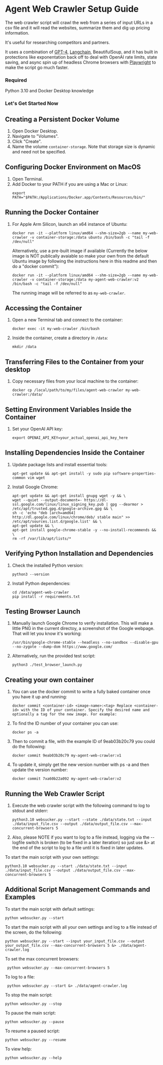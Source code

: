 # Agent Web Crawler Setup Guide

The web crawler script will crawl the web from a series of input URLs in a csv file and it will read the websites, summarize them and dig up pricing information.

It's useful for researching competitors and partners.

It uses a combination of [GPT-4](https://platform.openai.com/docs/api-reference/chat/create), [Langchain](https://python.langchain.com/docs/get_started/introduction/), BeautifulSoup, and it has built in protections like exponentation back off to deal with OpenAI rate limits, state saving, and async spin up of headless Chrome browsers with [Playwright](https://playwright.dev/) to make the script go much faster.

### Required

Python 3.10 and Docker Desktop knowledge


### Let's Get Started Now

## Creating a Persistent Docker Volume

1. Open Docker Desktop.
2. Navigate to "Volumes".
3. Click "Create".
4. Name the volume `container-storage`. Note that storage size is dynamic and need not be specified.

## Configuring Docker Environment on MacOS

1. Open Terminal.
2. Add Docker to your PATH if you are using a Mac or Linux:
   ```
   export PATH="$PATH:/Applications/Docker.app/Contents/Resources/bin/"
   ```

## Running the Docker Container

1. For Apple Arm Silicon, launch an x64 instance of Ubuntu:
   ```
   docker run -it --platform linux/amd64 --shm-size=2gb --name my-web-crawler -v container-storage:/data ubuntu /bin/bash -c "tail -f /dev/null"
   ```
   Alternatively, use a pre-built image if available (Currently the below image is NOT publically avaiable so make your own from the default Ubuntu image by following the instructions here in this readme and then do a "docker commit"):
   ```
   docker run -it --platform linux/amd64 --shm-size=2gb --name my-web-crawler -v container-storage:/data my-agent-web-crawler:v2 /bin/bash -c "tail -f /dev/null"
   ```
   The running image will be referred to as `my-web-crawler`.

## Accessing the Container

1. Open a new Terminal tab and connect to the container:
   ```
   docker exec -it my-web-crawler /bin/bash
   ```
2. Inside the container, create a directory in `/data`:
   ```
   mkdir /data
   ```

## Transferring Files to the Container from your desktop

1. Copy necessary files from your local machine to the container:
   ```
   docker cp /local/path/to/my/files/agent-web-crawler my-web-crawler:/data/
   ```

## Setting Environment Variables Inside the Container

1. Set your OpenAI API key:
   ```
   export OPENAI_API_KEY=your_actual_openai_api_key_here
   ```

## Installing Dependencies Inside the Container

1. Update package lists and install essential tools:
   ```
   apt-get update && apt-get install -y sudo pip software-properties-common vim wget
   ```
2. Install Google Chrome:
   ```
   apt-get update && apt-get install gnupg wget -y && \
   wget --quiet --output-document=- https://dl-ssl.google.com/linux/linux_signing_key.pub | gpg --dearmor > /etc/apt/trusted.gpg.d/google-archive.gpg && \
   sh -c 'echo "deb [arch=amd64] http://dl.google.com/linux/chrome/deb/ stable main" >> /etc/apt/sources.list.d/google.list' && \
   apt-get update && \
   apt-get install google-chrome-stable -y --no-install-recommends && \
   rm -rf /var/lib/apt/lists/*
   ```

## Verifying Python Installation and Dependencies

1. Check the installed Python version:
   ```
   python3 --version
   ```
2. Install Python dependencies:
   ```
   cd /data/agent-web-crawler
   pip install -r requirements.txt
   ```

## Testing Browser Launch

1. Manually launch Google Chrome to verify installation.  This will make a little PNG in the current directoy, a screenshot of the Google webpage.  That will let you know it's working:
   ```
   /usr/bin/google-chrome-stable --headless --no-sandbox --disable-gpu --no-zygote --dump-dom https://www.google.com/
   ```
2. Alternatively, run the provided test script:
   ```
   python3 ./test_browser_launch.py
   ```

## Creating your own container

1. You can use the docker commit to write a fully baked container once you have it up and running:

   ```
   docker commit <container-id> <image-name>:<tag> Replace <container-id> with the ID of your container. Specify the desired name and optionally a tag for the new image. For example: 
   ```

2. To find the ID number of your container you can use: 

   ```
   docker ps -a
   ```

3. Then to commit a file, with the example ID of 9eab03b20c79 you could do the following:

   ```
   docker commit 9eab03b20c79 my-agent-web-crawler:v1 
   ```

4. To update it, simply get the new version number with ps -a and then update the version number:

   ```
   docker commit 7xa60b22a092 my-agent-web-crawler:v2 
   ```


## Running the Web Crawler Script

1. Execute the web crawler script with the following command to log to stdout and stderr:
   ```
   python3.10 websucker.py --start --state ./data/state.txt --input ./data/input_file.csv --output ./data/output_file.csv --max-concurrent-browsers 5

   ```

2. Also, please NOTE if you want to log to a file instead, logging via the --logfile switch is broken (to be fixed in a later iteration) so just use &> at the end of the script to log to a file until it is fixed in later updates.

To start the main script with your own settings:

   ```
   python3.10 websucker.py --start ./data/state.txt --input ./data/input_file.csv --output ./data/output_file.csv --max-concurrent-browsers 5
   ```

## Additional Script Management Commands and Examples

To start the main script with default settings:
  
  ```
  python websucker.py --start
  ```

To start the main script with all your own settings and log to a file instead of the screen, do the following:
  
  ```
  python websucker.py --start --input your_input_file.csv --output your_output_file.csv --max-concurrent-browsers 5 &> ./data/agent-crawler.log
  ```

To set the max concurrent browsers:

  ```
   python websucker.py --max-concurrent-browsers 5
  ```

To log to a file:

  ```
   python websucker.py --start &> ./data/agent-crawler.log
  ```

To stop the main script:

  ```
  python websucker.py --stop
  ```

To pause the main script:

  ```
  python websucker.py --pause
  ```

To resume a paused script:

  ```
  python websucker.py --resume
  ```

To view help:

  ```
  python websucker.py --help
  ```
